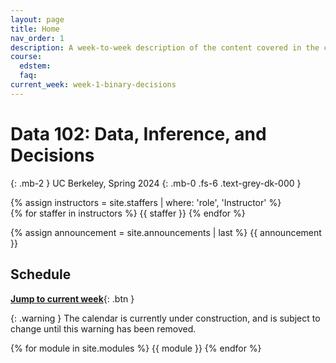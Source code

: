 ```yaml
---
layout: page
title: Home
nav_order: 1
description: A week-to-week description of the content covered in the course.
course:
  edstem: 
  faq: 
current_week: week-1-binary-decisions
---
```


# Data 102: Data, Inference, and Decisions

{: .mb-2 }
UC Berkeley, Spring 2024
{: .mb-0 .fs-6 .text-grey-dk-000 }

<div>
{% assign instructors = site.staffers | where: 'role', 'Instructor' %}
  <div class="role">
    {% for staffer in instructors %}
    {{ staffer }}
    {% endfor %}
  </div>
</div>

{% assign announcement = site.announcements | last %}
{{ announcement }}


## Schedule
[**Jump to current week**](#{{page.current_week}}){: .btn }

{: .warning }
The calendar is currently under construction, and is subject to change until this warning has been removed.

{% for module in site.modules %}
{{ module }}
{% endfor %}